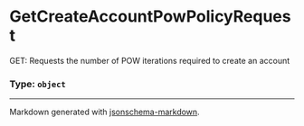 # GetCreateAccountPowPolicyRequest

GET: Requests the number of POW iterations required to create an account

### Type: `object`


---

Markdown generated with [jsonschema-markdown](https://github.com/elisiariocouto/jsonschema-markdown).
